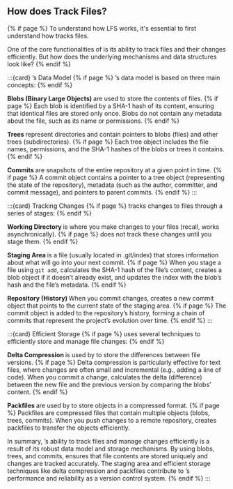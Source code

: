 ## How does <i class="fab fa-git"></i> Track Files?
{% if page %}
To understand how <i class="fab fa-git"></i> LFS works, it's essential to first understand how <i class="fab fa-git"></i> tracks files.

One of the core functionalities of <i class="fab fa-git"></i> is its ability to track files and their changes efficiently. 
But how does the underlying mechanisms and data structures look like?
{% endif %}

:::{card} <i class="fab fa-git"></i>’s Data Model
{% if page %}
<i class="fab fa-git"></i>’s data model is based on three main concepts: 
{% endif %}

**Blobs (Binary Large Objects) <i class="fa-solid fa-file-binary"></i>** are used to store the contents of files. 
{% if page %}
Each blob is identified by a SHA-1 hash of its content, ensuring that identical files are stored only once.
Blobs do not contain any metadata about the file, such as its name or permissions.
{% endif %}

**Trees <i class="fa-solid fa-sitemap"></i>** represent directories and contain pointers to blobs (files) and other trees (subdirectories).
{% if page %}
Each tree object includes the file names, permissions, and the SHA-1 hashes of the blobs or trees it contains.
{% endif %}

**Commits <i class="fa-solid fa-code-commit"></i>** are snapshots of the entire repository at a given point in time.
{% if page %}
A commit object contains a pointer to a tree object (representing the state of the repository), metadata (such as the author, committer, and commit message), and pointers to parent commits.
{% endif %}
:::

:::{card} Tracking Changes
{% if page %}
<i class="fab fa-git"></i> tracks changes to files through a series of stages:
{% endif %}

**Working Directory <i class="fa-solid fa-folder-open"></i>** is where you make changes to your files (recall, <i class="fab fa-git"></i> works asynchronically).
{% if page %}
<i class="fab fa-git"></i> does not track these changes until you stage them.
{% endif %}

**Staging Area <i class="fa-solid fa-box-archive"></i>** is a file (usually located in .git/index) that stores information about what will go into your next commit.
{% if page %}
When you stage a file using `git add`, <i class="fab fa-git"></i> calculates the SHA-1 hash of the file’s content, creates a blob object if it doesn’t already exist, and updates the index with the blob’s hash and the file’s metadata.
{% endif %}

**Repository (History) <i class="fa-solid fa-history"></i>** When you commit changes, <i class="fab fa-git"></i> creates a new commit object that points to the current state of the staging area.
{% if page %}
The commit object is added to the repository’s history, forming a chain of commits that represent the project’s evolution over time.
{% endif %}
:::

:::{card} Efficient Storage
{% if page %}
<i class="fab fa-git"></i> uses several techniques to efficiently store and manage file changes:
{% endif %}

**Delta Compression <i class="fa-solid fa-compress-arrows-alt"></i>** is used by <i class="fab fa-git"></i> to store the differences between file versions.
{% if page %}
Delta compression is particularly effective for text files, where changes are often small and incremental (e.g., adding a line of code).
When you commit a change, <i class="fab fa-git"></i> calculates the delta (difference) between the new file and the previous version by comparing the blobs’ content.
{% endif %}

**Packfiles <i class="fa-solid fa-file-zipper"></i>** are used by <i class="fab fa-git"></i> to store objects in a compressed format.
{% if page %}
Packfiles are compressed files that contain multiple objects (blobs, trees, commits).
When you push changes to a remote repository, <i class="fab fa-git"></i> creates packfiles to transfer the objects efficiently.

In summary, <i class="fab fa-git"></i>’s ability to track files and manage changes efficiently is a result of its robust data model and storage mechanisms.
By using blobs, trees, and commits, <i class="fab fa-git"></i> ensures that file contents are stored uniquely and changes are tracked accurately. 
The staging area and efficient storage techniques like delta compression and packfiles contribute to <i class="fab fa-git"></i>’s performance and reliability as a version control system.
{% endif %}
:::
